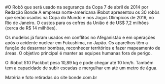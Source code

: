 #O Robô que será usado na segurança da Copa
7 de abril de 2014 por Redação Bonde
A empresa norte-americana iRobot apresentou os 30 robôs que serão usados na Copa do Mundo e nos Jogos Olímpicos de 2016, no Rio de Janeiro. O custos para os cofres da União é de US$ 7,2 milhões (cerca de R$ 14 milhões). 

Os modelos já foram usados em conflitos no Afeganistão e em operações após o acidente nuclear em Fukushima, no Japão. Os aparelhos têm a função de desarmar bombas, reconhecer territórios e fazer mapeamento de áreas. O objetivo principal é manter as equipes humanas fora de perigo. 

O iRobot 510 Packbot pesa 10,89 kg e pode chegar até 10 km/h. Também tem a capacidade de subir escadas e mergulhar em até um metro de água. 

Matéria e foto retiradas do site bonde.com.br
